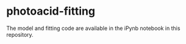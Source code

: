# photoacid-fitting

The model and fitting code are available in the iPynb notebook in this repository.
